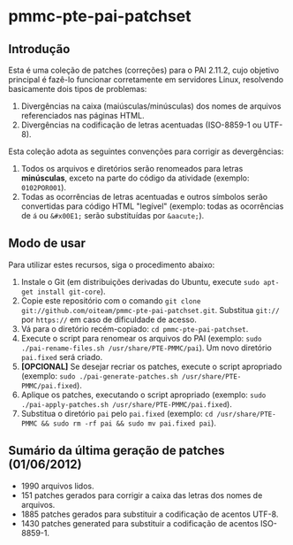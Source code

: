 pmmc-pte-pai-patchset
=====================

Introdução
----------

Esta é uma coleção de patches (correções) para o PAI 2.11.2, cujo objetivo principal é fazê-lo funcionar corretamente em servidores Linux, resolvendo basicamente dois tipos de problemas:

1. Divergências na caixa (maiúsculas/minúsculas) dos nomes de arquivos referenciados nas páginas HTML.
2. Divergências na codificação de letras acentuadas (ISO-8859-1 ou UTF-8).

Esta coleção adota as seguintes convenções para corrigir as devergências:

1. Todos os arquivos e diretórios serão renomeados para letras **minúsculas**, exceto na parte do código da atividade (exemplo: `0102POR001`).
2. Todas as ocorrências de letras acentuadas e outros símbolos serão convertidas para código HTML "legível" (exemplo: todas as ocorrências de `á` ou `&#x00E1;` serão substituídas por `&aacute;`).

Modo de usar
------------

Para utilizar estes recursos, siga o procedimento abaixo:

1. Instale o Git (em distribuições derivadas do Ubuntu, execute `sudo apt-get install git-core`).
2. Copie este repositório com o comando `git clone git://github.com/oiteam/pmmc-pte-pai-patchset.git`. Substitua `git://` por `https://` em caso de dificuldade de acesso.
3. Vá para o diretório recém-copiado: `cd pmmc-pte-pai-patchset`.
4. Execute o script para renomear os arquivos do PAI (exemplo: `sudo ./pai-rename-files.sh /usr/share/PTE-PMMC/pai`). Um novo diretório `pai.fixed` será criado.
5. **[OPCIONAL]** Se desejar recriar os patches, execute o script apropriado (exemplo: `sudo ./pai-generate-patches.sh /usr/share/PTE-PMMC/pai.fixed`).
6. Aplique os patches, executando o script apropriado (exemplo: `sudo ./pai-apply-patches.sh /usr/share/PTE-PMMC/pai.fixed`).
7. Substitua o diretório `pai` pelo `pai.fixed` (exemplo: `cd /usr/share/PTE-PMMC && sudo rm -rf pai && sudo mv pai.fixed pai`).

Sumário da última geração de patches (01/06/2012)
-------------------------------------------------

* 1990 arquivos lidos.
* 151 patches gerados para corrigir a caixa das letras dos nomes de arquivos.
* 1885 patches gerados para substituir a codificação de acentos UTF-8.
* 1430 patches generated para substituir a codificação de acentos ISO-8859-1.

